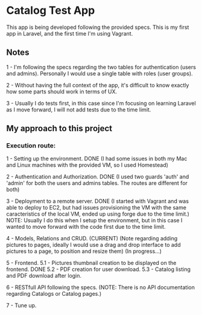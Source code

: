 # Catalog Test App

This app is being developed following the provided specs.
This is my first app in Laravel, and the first time I'm using Vagrant.

## Notes

1 - I'm following the specs regarding the two tables for authentication (users and admins).
Personally I would use a single table with roles (user groups).

2 - Without having the full context of the app, it's difficult to know exactly how some parts should work in terms of UX.

3 - Usually I do tests first, in this case since I'm focusing on learning Laravel as I move forward, I will not add tests due to the time limit.



## My approach to this project

### Execution route:

1 - Setting up the environment. DONE
    (I had some issues in both my Mac and Linux machines with the provided VM, so I used Homestead)

2 - Authentication and Authorization. DONE
    (I used two guards 'auth' and 'admin' for both the users and admins tables. The routes are different for both)

3 - Deployment to a remote server. DONE
    (I started with Vagrant and was able to deploy to EC2, but had issues provisioning the VM with the same caracteristics of the local VM, ended up using forge due to the time limit.)
    NOTE: Usually I do this when I setup the environment, but in this case I wanted to move forward with the code first due to the time limit.   

4 - Models, Relations and CRUD. (CURRENT)
    (Note regarding adding pictures to pages, ideally I would use a drag and drop interface to add pictures to a page, to position and resize them)
    (In progress...)

5 - Frontend.
5.1 - Pictures thumbnail creation to be displayed on the frontend. DONE
5.2 - PDF creation for user download.
5.3 - Catalog listing and PDF download after login.

6 - RESTfull API following the specs.
    (NOTE: There is no API documentation regarding Catalogs or Catalog pages.)  

7 - Tune up.
